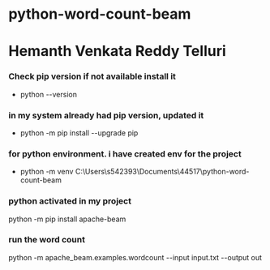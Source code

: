 # python-word-count-beam
# Hemanth Venkata Reddy Telluri
### Check pip version if not available install it
* python --version
### in my system already had pip version, updated it
* python -m pip install --upgrade pip
### for python environment.  i have created env for the project
* python -m venv C:\Users\s542393\Documents\44517\python-word-count-beam
### python activated in my project
python -m pip install apache-beam
### run the word count
python -m apache_beam.examples.wordcount --input input.txt --output out
